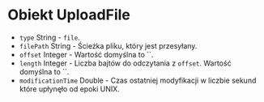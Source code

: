 # Obiekt UploadFile

* `type` String - `file`.
* `filePath` String - Ścieżka pliku, który jest przesyłany.
* `offset` Integer - Wartość domyślna to ``.
* `length` Integer - Liczba bajtów do odczytania z `offset`. Wartość domyślna to ``.
* `modificationTime` Double - Czas ostatniej modyfikacji w liczbie sekund które upłynęło od epoki UNIX.
